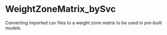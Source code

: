 # WeightZoneMatrix_bySvc
Converting imported csv files to a weight zone matrix to be used in pre-built models.
